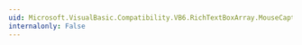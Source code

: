 ```yaml
---
uid: Microsoft.VisualBasic.Compatibility.VB6.RichTextBoxArray.MouseCaptureChanged
internalonly: False
---
```

